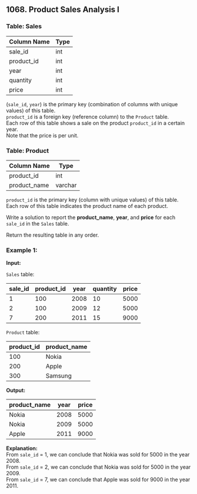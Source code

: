 ## 1068. Product Sales Analysis I

### Table: Sales

| Column Name | Type  |
|-------------|-------|
| sale_id     | int   |
| product_id  | int   |
| year        | int   |
| quantity    | int   |
| price       | int   |

(`sale_id`, `year`) is the primary key (combination of columns with unique values) of this table.  
`product_id` is a foreign key (reference column) to the `Product` table.  
Each row of this table shows a sale on the product `product_id` in a certain year.  
Note that the price is per unit.

### Table: Product

| Column Name  | Type    |
|--------------|---------|
| product_id   | int     |
| product_name | varchar |

`product_id` is the primary key (column with unique values) of this table.  
Each row of this table indicates the product name of each product.

Write a solution to report the **product_name**, **year**, and **price** for each `sale_id` in the `Sales` table.

Return the resulting table in any order.

### Example 1:

**Input:**

`Sales` table:

| sale_id | product_id | year | quantity | price |
|---------|------------|------|----------|-------|
| 1       | 100        | 2008 | 10       | 5000  |
| 2       | 100        | 2009 | 12       | 5000  |
| 7       | 200        | 2011 | 15       | 9000  |

`Product` table:

| product_id | product_name |
|------------|--------------|
| 100        | Nokia        |
| 200        | Apple        |
| 300        | Samsung      |

**Output:**

| product_name | year | price |
|--------------|------|-------|
| Nokia        | 2008 | 5000  |
| Nokia        | 2009 | 5000  |
| Apple        | 2011 | 9000  |

**Explanation:**  
From `sale_id` = 1, we can conclude that Nokia was sold for 5000 in the year 2008.  
From `sale_id` = 2, we can conclude that Nokia was sold for 5000 in the year 2009.  
From `sale_id` = 7, we can conclude that Apple was sold for 9000 in the year 2011.
